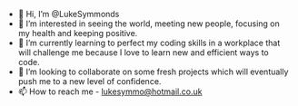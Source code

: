 - 👋 Hi, I’m @LukeSymmonds
- 👀 I’m interested in seeing the world, meeting new people, focusing on my health and keeping positive.
- 🌱 I’m currently learning to perfect my coding skills in a workplace that will challenge me because I love to learn new and efficient ways to code.
- 💞️ I’m looking to collaborate on some fresh projects which will eventually push me to a new level of confidence.
- 📫 How to reach me - lukesymmo@hotmail.co.uk

<!---
LukeSymmonds/LukeSymmonds is a ✨ special ✨ repository because its `README.md` (this file) appears on your GitHub profile.
You can click the Preview link to take a look at your changes.
--->
